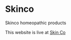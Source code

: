 # Skinco
Skinco homeopathic products

This website is live at <a target="_blank" href="https://skinco.netlify.app/">Skin Co </a>
